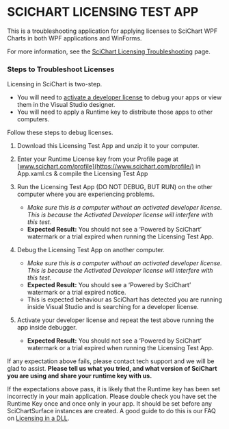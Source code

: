 # SCICHART LICENSING TEST APP

This is a troubleshooting application for applying licenses to SciChart WPF Charts in both WPF applications and WinForms.

For more information, see the [SciChart Licensing Troubleshooting](https://www.scichart.com/licensing-scichart-wpf/) page.


### Steps to Troubleshoot Licenses

Licensing in SciChart is two-step.

- You will need to [activate a developer license](https://www.scichart.com/licensing-scichart-wpf/) to debug your apps or view them in the Visual Studio designer.
- You will need to apply a Runtime key to distribute those apps to other computers.

Follow these steps to debug licenses.

1. Download this Licensing Test App and unzip it to your computer.
2. Enter your Runtime License key from your Profile page at [www.scichart.com/profile](https://www.scichart.com/profile/) in App.xaml.cs & compile the Licensing Test App
3. Run the Licensing Test App (DO NOT DEBUG, BUT RUN) on the other computer where you are experiencing problems.

   - _Make sure this is a computer without an activated developer license. This is because the Activated Developer license will interfere with this test._<br/>
   - **Expected Result:** You should not see a ‘Powered by SciChart’ watermark or a trial expired when running the Licensing Test App.<br/>


4. Debug the Licensing Test App on another computer.
    - _Make sure this is a computer without an activated developer license. This is because the Activated Developer license will interfere with this test._
    - **Expected Result:** You should see a ‘Powered by SciChart’ watermark or a trial expired notice.
    - This is expected behaviour as SciChart has detected you are running inside Visual Studio and is searching for a developer license.


5. Activate your developer license and repeat the test above running the app inside debugger.
    - **Expected Result:** You should not see a ‘Powered by SciChart’ watermark or a trial expired when running the Licensing Test App.

If any expectation above fails, please contact tech support and we will be glad to assist. **Please tell us what you tried, and what version of SciChart you are using and share your runtime key with us.**

If the expectations above pass, it is likely that the Runtime key has been set incorrectly in your main application. Please double check you have set the Runtime Key once and once only in your app. It should be set before any SciChartSurface instances are created. A good guide to do this is our FAQ on [Licensing in a DLL](https://www.scichart.com/questions/question/license-in-dll).



